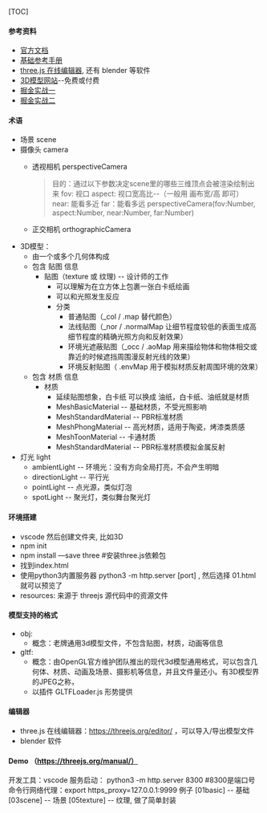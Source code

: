 [TOC]

#### 参考资料
* [官方文档](https://threejs.org/docs/index.html#manual/zh/introduction/Creating-a-scene)
* [基础参考手册](https://threejs.org/manual/#zh/fundamentals)
* [three.js 在线编辑器](https://threejs.org/editor/), 还有 blender 等软件
* [3D模型网站](https://sketchfab.com/)--免费或付费
* [掘金实战一](https://juejin.cn/post/6981249521258856456)
* [掘金实战二](https://juejin.cn/post/6981249521258856456)

#### 术语
* 场景 scene
* 摄像头 camera
    * 透视相机 perspectiveCamera
        > 目的：通过以下参数决定scene里的哪些三维顶点会被渲染绘制出来
        fov: 视口 
        aspect: 视口宽高比--（一般用 画布宽/高 即可）
        near: 能看多近
        far：能看多远
        perspectiveCamera(fov:Number, aspect:Number, near:Number, far:Number)

    * 正交相机 orthographicCamera
* 3D模型：
    * 由一个或多个几何体构成
    * 包含 贴图 信息
        * 贴图（texture 或 纹理) -- 设计师的工作
            * 可以理解为在立方体上包裹一张白卡纸绘画
            * 可以和光照发生反应
            * 分类
              * 普通贴图（_col / .map 替代颜色）
              * 法线贴图（_nor / .normalMap 让细节程度较低的表面生成高细节程度的精确光照方向和反射效果）
              * 环境光遮蔽贴图（_occ / .aoMap 用来描绘物体和物体相交或靠近的时候遮挡周围漫反射光线的效果）
              * 环境反射贴图（ .envMap 用于模拟材质反射周围环境的效果）
    * 包含 材质 信息
        * 材质
            * 延续贴图想象，白卡纸 可以换成 油纸，白卡纸、油纸就是材质
            * MeshBasicMaterial -- 基础材质，不受光照影响
            * MeshStandardMaterial -- PBR标准材质
            * MeshPhongMaterial -- 高光材质，适用于陶瓷，烤漆类质感
            * MeshToonMaterial -- 卡通材质
            * MeshStandardMaterial -- PBR标准材质模拟金属反射
* 灯光 light
    * ambientLight -- 环境光：没有方向全局打亮，不会产生明暗
    * directionLight -- 平行光
    * pointLight -- 点光源，类似灯泡
    * spotLight -- 聚光灯，类似舞台聚光灯

#### 环境搭建
* vscode 然后创建文件夹, 比如3D
* npm init
* npm install —save three #安装three.js依赖包
* 找到index.html 
  <script type="module">
      import * as THREE from './node_modules/three/src/Three.js';
      var scene, camera, renderer;
      function initThree(){
        console.log("1111")
        loop();
      }
      function loop(){
      }
      window.onload = initThree;
  </script>
* 使用python3内置服务器 python3 -m http.server [port] , 然后选择 01.html 就可以预览了
* resources: 来源于 threejs 源代码中的资源文件

#### 模型支持的格式 
  * obj: 
    * 概念：老牌通用3d模型文件，不包含贴图，材质，动画等信息
  * gltf: 
    * 概念：由OpenGL官方维护团队推出的现代3d模型通用格式，可以包含几何体、材质、动画及场景、摄影机等信息，并且文件量还小。有3D模型界的JPEG之称，
    * 以插件 GLTFLoader.js 形势提供

#### 编辑器
  * three.js 在线编辑器：https://threejs.org/editor/ ，可以导入/导出模型文件
  * blender 软件

#### Demo （https://threejs.org/manual/）
开发工具：vscode
服务启动： python3 -m http.server 8300  #8300是端口号
命令行网络代理：export https_proxy=127.0.0.1:9999
例子
[01basic] -- 基础
[03scene] -- 场景
[05texture] -- 纹理, 做了简单封装